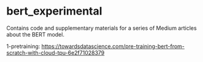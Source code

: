 # bert_experimental

Contains code and supplementary materials for a series of Medium articles about the BERT model.

1-pretraining: https://towardsdatascience.com/pre-training-bert-from-scratch-with-cloud-tpu-6e2f71028379
